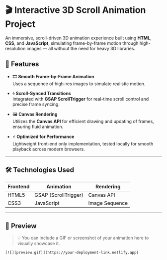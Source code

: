 # 🎬 Interactive 3D Scroll Animation Project

An immersive, scroll-driven 3D animation experience built using **HTML**, **CSS**, and **JavaScript**, simulating frame-by-frame motion through high-resolution images — all without the need for heavy 3D libraries.

## 🚀 Features

- 🎞️ **Smooth Frame-by-Frame Animation**  
  Uses a sequence of high-res images to simulate realistic motion.

- 🌀 **Scroll-Synced Transitions**  
  Integrated with **GSAP ScrollTrigger** for real-time scroll control and precise frame syncing.

- 🖼️ **Canvas Rendering**  
  Utilizes the **Canvas API** for efficient drawing and updating of frames, ensuring fluid animation.

- ⚡ **Optimized for Performance**  
  Lightweight front-end only implementation, tested locally for smooth playback across modern browsers.

---

## 🛠️ Technologies Used

| Frontend | Animation | Rendering |
|----------|-----------|-----------|
| HTML5 | GSAP (ScrollTrigger) | Canvas API |
| CSS3 | JavaScript | Image Sequence |

---

## 📸 Preview

> 💡 You can include a GIF or screenshot of your animation here to visually showcase it.

```html
[![](preview.gif)](https://your-deployment-link.netlify.app)
